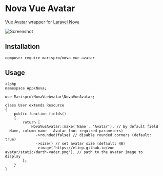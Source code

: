 # Nova Vue Avatar

[Vue Avatar](https://eliep.github.io/vue-avatar/) wrapper for [Laravel Nova](https://nova.laravel.com/)

![Screenshot](https://maris.pro/img/github/nova-vue-avatars.png "Preview")

## Installation

`composer require marispro/nova-vue-avatar`

## Usage

```
<?php
namespace App\Nova;

use Marispro\NovaVueAvatar\NovaVueAvatar;

class User extends Resource
{
    public function fields()
    {
        return [
            NovaVueAvatar::make('Name', 'Avatar'), // by default field - Name, column name - Avatar (not required parameters)
              ->rounded(false) // disable rounded corners (default: true)
              ->size() // set avatar size (default: 40)
              ->image('https://eliep.github.io/vue-avatar/static/darth-vader.png'), // path to the avatar image to display
        ];
    }
}
```
